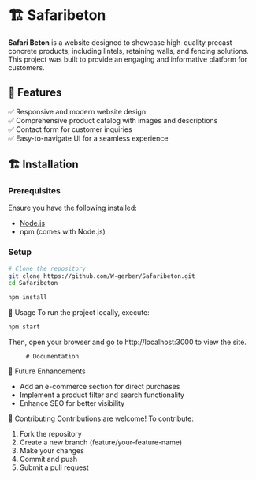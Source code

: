 # 🏗️ Safaribeton  

**Safari Beton** is a website designed to showcase high-quality precast concrete products, including lintels, retaining walls, and fencing solutions. This project was built to provide an engaging and informative platform for customers.  

## 🚀 Features  

✅ Responsive and modern website design  
✅ Comprehensive product catalog with images and descriptions  
✅ Contact form for customer inquiries  
✅ Easy-to-navigate UI for a seamless experience  

## 🏗️ Installation  

### Prerequisites  
Ensure you have the following installed:  

- [Node.js](https://nodejs.org/)  
- npm (comes with Node.js)  

### Setup  

```bash
# Clone the repository
git clone https://github.com/W-gerber/Safaribeton.git
cd Safaribeton
```

```bash
npm install
```

🚦 Usage
To run the project locally, execute:

```bash
npm start
```

Then, open your browser and go to http://localhost:3000 to view the site.

         # Documentation

🎯 Future Enhancements
- Add an e-commerce section for direct purchases
- Implement a product filter and search functionality
- Enhance SEO for better visibility

🤝 Contributing
Contributions are welcome! To contribute:

1. Fork the repository
2. Create a new branch (feature/your-feature-name)
3. Make your changes
4. Commit and push
5. Submit a pull request
